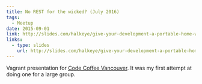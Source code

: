 ```yaml
---
title: No REST for the wicked? (July 2016)
tags:
  - Meetup
date: 2015-09-01
link: http://slides.com/halkeye/give-your-development-a-portable-home-with-vagrant
links:
  - type: slides
    url: http://slides.com/halkeye/give-your-development-a-portable-home-with-vagrant
---
```

Vagrant presentation for [Code Coffee Vancouver](https://www.meetup.com/Code-Coffee-Vancouver/events/224950040/). It was my first attempt at doing one for a large group.
